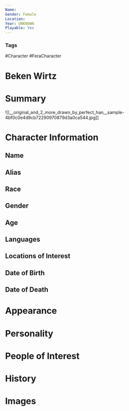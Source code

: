 ```yaml
---
Name: 
Gender: Female
Location: 
Year: UNKNOWN
Playable: Yes
---
```


### Tags
#Character #FeraCharacter 

# Beken Wirtz


# Summary
![[__original_and_2_more_drawn_by_perfect_han__sample-4bf0c0e4d9cb72290970879d3a0ca544.jpg]]

# Character Information

## Name

## Alias

## Race

## Gender

## Age

## Languages

## Locations of Interest

## Date of Birth

## Date of Death

# Appearance

# Personality

# People of Interest

# History

# Images
